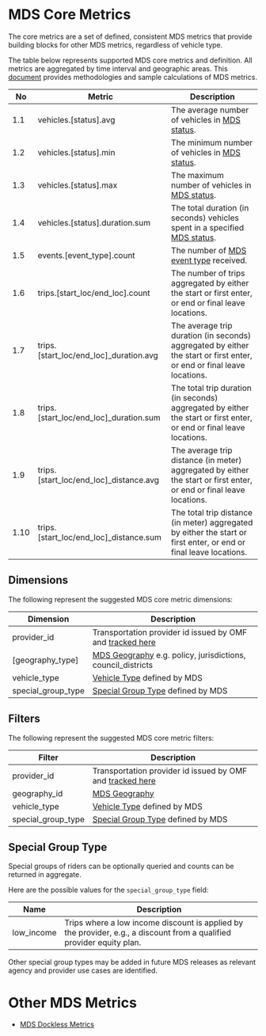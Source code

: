 # MDS Core Metrics

The core metrics are a set of defined, consistent MDS metrics that provide building blocks for other MDS metrics, regardless of vehicle type. 

The table below represents supported MDS core metrics and definition. All metrics are aggregated by time interval and geographic areas. This [document](https://docs.google.com/document/d/1rOhnaKWPSZApfWhFd1lzurXMbWLuZTJAYCLoxT2PQ14/edit?usp=sharing) provides methodologies and sample calculations of MDS metrics. 


|No| Metric               | Description                                                                                                         |
|--| --| -- |
|1.1 | vehicles.[status].avg | The average number of vehicles in [MDS status](https://github.com/openmobilityfoundation/mobility-data-specification/tree/dev/agency#vehicle-events). |
|1.2 | vehicles.[status].min | The minimum number of vehicles in [MDS status](https://github.com/openmobilityfoundation/mobility-data-specification/tree/dev/agency#vehicle-events).   |
|1.3| vehicles.[status].max | The maximum number of vehicles in [MDS status](https://github.com/openmobilityfoundation/mobility-data-specification/tree/dev/agency#vehicle-events). |
|1.4| vehicles.[status].duration.sum | The total duration (in seconds) vehicles spent in a specified [MDS status](https://github.com/openmobilityfoundation/mobility-data-specification/tree/dev/agency#vehicle-events). |
|1.5| events.[event_type].count |The number of [MDS event type](https://github.com/openmobilityfoundation/mobility-data-specification/tree/dev/agency#vehicle-events) received.  |
|1.6| trips.[start_loc/end_loc].count|The number of trips aggregated by either the start or first enter, or end or final leave locations.|
|1.7| trips.[start_loc/end_loc]_duration.avg|The average trip duration (in seconds) aggregated by either the start or first enter, or end or final leave locations.|
|1.8| trips.[start_loc/end_loc]_duration.sum| The total trip duration (in seconds) aggregated by either the start or first enter, or end or final leave locations. |
|1.9| trips.[start_loc/end_loc]_distance.avg| The average trip distance (in meter) aggregated by either the start or first enter, or end or final leave locations. |
|1.10| trips.[start_loc/end_loc]_distance.sum|The total trip distance (in meter) aggregated by either the start or first enter, or end or final leave locations.|

## Dimensions

The following represent the suggested MDS core metric dimensions:

| Dimension    | Description |
| ------------ | -------------------------------------------------------------------------------------------------------------------------- |
| provider_id  | Transportation provider id issued by OMF and [tracked here](/providers.csv)                              |
| [geography_type]   | [MDS Geography](/geography) e.g. policy, jurisdictions, council_districts |
| vehicle_type | [Vehicle Type](/agency#vehicle-type) defined by MDS                                                  |
| special_group_type | [Special Group Type](#special-group-type) defined by MDS                                                  |

## Filters

The following represent the suggested MDS core metric filters:

| Filter       | Description                                                                                                                |
| ------------ | -------------------------------------------------------------------------------------------------------------------------- |
| provider_id  | Transportation provider id issued by OMF and [tracked here](/providers.csv)                              |
| geography_id    | [MDS Geography](/geography) |
| vehicle_type | [Vehicle Type](/agency#vehicle-type) defined by MDS                                                      |
| special_group_type | [Special Group Type](#special-group-type) defined by MDS                                                  |

## Special Group Type

Special groups of riders can be optionally queried and counts can be returned in aggregate.  

Here are the possible values for the `special_group_type` field:

| Name | Description |
|------|------|
| low_income | Trips where a low income discount is applied by the provider, e.g., a discount from a qualified provider equity plan. |

Other special group types may be added in future MDS releases as relevant agency and provider use cases are identified.

# Other MDS Metrics

- [MDS Dockless Metrics](dockless_metrics.md)
